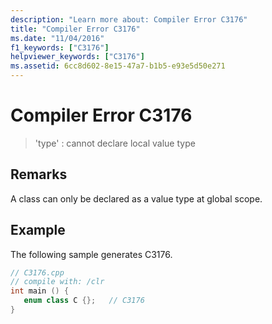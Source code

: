 ```yaml
---
description: "Learn more about: Compiler Error C3176"
title: "Compiler Error C3176"
ms.date: "11/04/2016"
f1_keywords: ["C3176"]
helpviewer_keywords: ["C3176"]
ms.assetid: 6cc8d602-8e15-47a7-b1b5-e93e5d50e271
---
```

# Compiler Error C3176

> 'type' : cannot declare local value type

## Remarks

A class can only be declared as a value type at global scope.

## Example

The following sample generates C3176.

```cpp
// C3176.cpp
// compile with: /clr
int main () {
   enum class C {};   // C3176
}
```
